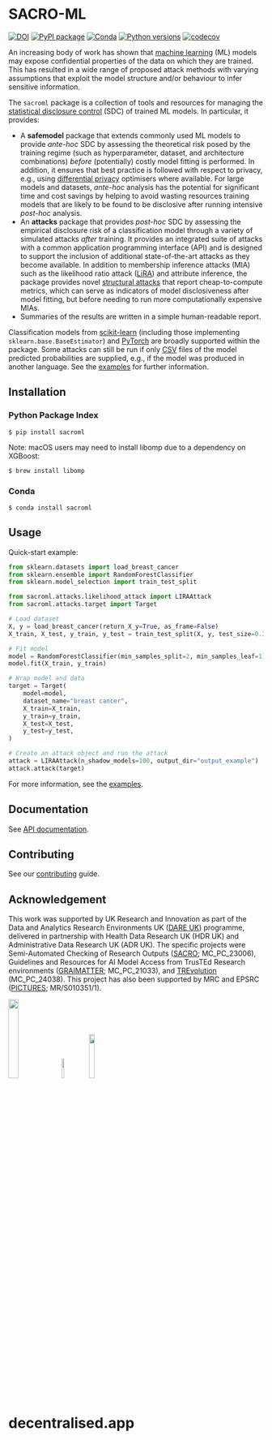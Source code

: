 # SACRO-ML

[![DOI](https://zenodo.org/badge/518801511.svg)](https://zenodo.org/badge/latestdoi/518801511)
[![PyPI package](https://img.shields.io/pypi/v/sacroml.svg)](https://pypi.org/project/sacroml)
[![Conda](https://img.shields.io/conda/vn/conda-forge/sacroml.svg)](https://github.com/conda-forge/sacroml-feedstock)
[![Python versions](https://img.shields.io/pypi/pyversions/sacroml.svg)](https://pypi.org/project/sacroml)
[![codecov](https://codecov.io/gh/AI-SDC/SACRO-ML/branch/main/graph/badge.svg?token=AXX2XCXUNU)](https://codecov.io/gh/AI-SDC/SACRO-ML)

An increasing body of work has shown that [machine learning](https://en.wikipedia.org/wiki/Machine_learning) (ML) models may expose confidential properties of the data on which they are trained. This has resulted in a wide range of proposed attack methods with varying assumptions that exploit the model structure and/or behaviour to infer sensitive information.

The `sacroml` package is a collection of tools and resources for managing the [statistical disclosure control](https://en.wikipedia.org/wiki/Statistical_disclosure_control) (SDC) of trained ML models. In particular, it provides:

* A **safemodel** package that extends commonly used ML models to provide *ante-hoc* SDC by assessing the theoretical risk posed by the training regime (such as hyperparameter, dataset, and architecture combinations) *before* (potentially) costly model fitting is performed. In addition, it ensures that best practice is followed with respect to privacy, e.g., using [differential privacy](https://en.wikipedia.org/wiki/Differential_privacy) optimisers where available. For large models and datasets, *ante-hoc* analysis has the potential for significant time and cost savings by helping to avoid wasting resources training models that are likely to be found to be disclosive after running intensive *post-hoc* analysis.
* An **attacks** package that provides *post-hoc* SDC by assessing the empirical disclosure risk of a classification model through a variety of simulated attacks *after* training. It provides an integrated suite of attacks with a common application programming interface (API) and is designed to support the inclusion of additional state-of-the-art attacks as they become available. In addition to membership inference attacks (MIA) such as the likelihood ratio attack ([LiRA](https://doi.org/10.1109/SP46214.2022.9833649)) and attribute inference, the package provides novel [structural attacks](https://arxiv.org/abs/2502.09396) that report cheap-to-compute metrics, which can serve as indicators of model disclosiveness after model fitting, but before needing to run more computationally expensive MIAs.
* Summaries of the results are written in a simple human-readable report.

Classification models from [scikit-learn](https://scikit-learn.org) (including those implementing `sklearn.base.BaseEstimator`) and [PyTorch](https://pytorch.org) are broadly supported within the package. Some attacks can still be run if only [CSV](https://en.wikipedia.org/wiki/Comma-separated_values) files of the model predicted probabilities are supplied, e.g., if the model was produced in another language. See the [examples](examples) for further information.

## Installation

### Python Package Index

```
$ pip install sacroml
```

Note: macOS users may need to install libomp due to a dependency on XGBoost:
```
$ brew install libomp
```

### Conda

```
$ conda install sacroml
```

## Usage

Quick-start example:

```python
from sklearn.datasets import load_breast_cancer
from sklearn.ensemble import RandomForestClassifier
from sklearn.model_selection import train_test_split

from sacroml.attacks.likelihood_attack import LIRAAttack
from sacroml.attacks.target import Target

# Load dataset
X, y = load_breast_cancer(return_X_y=True, as_frame=False)
X_train, X_test, y_train, y_test = train_test_split(X, y, test_size=0.3)

# Fit model
model = RandomForestClassifier(min_samples_split=2, min_samples_leaf=1)
model.fit(X_train, y_train)

# Wrap model and data
target = Target(
    model=model,
    dataset_name="breast cancer",
    X_train=X_train,
    y_train=y_train,
    X_test=X_test,
    y_test=y_test,
)

# Create an attack object and run the attack
attack = LIRAAttack(n_shadow_models=100, output_dir="output_example")
attack.attack(target)
```

For more information, see the [examples](examples/).

## Documentation

See [API documentation](https://ai-sdc.github.io/SACRO-ML/).

## Contributing

See our [contributing](CONTRIBUTING.md) guide.

## Acknowledgement

This work was supported by UK Research and Innovation as part of the Data and Analytics Research Environments UK ([DARE UK](https://dareuk.org.uk)) programme, delivered in partnership with Health Data Research UK (HDR UK) and Administrative Data Research UK (ADR UK). The specific projects were Semi-Automated Checking of Research Outputs ([SACRO](https://gtr.ukri.org/projects?ref=MC_PC_23006); MC_PC_23006), Guidelines and Resources for AI Model Access from TrusTEd Research environments ([GRAIMATTER](https://gtr.ukri.org/projects?ref=MC_PC_21033); MC_PC_21033), and [TREvolution](https://dareuk.org.uk/trevolution) (MC_PC_24038). This project has also been supported by MRC and EPSRC ([PICTURES](https://gtr.ukri.org/projects?ref=MR%2FS010351%2F1); MR/S010351/1).

<img src="docs/source/images/UK_Research_and_Innovation_logo.svg" width="20%" height="20%" padding=20/> <img src="docs/source/images/health-data-research-uk-hdr-uk-logo-vector.png" width="10%" height="10%" padding=20/> <img src="docs/source/images/logo_print.png" width="15%" height="15%" padding=20/>
# decentralised.app
